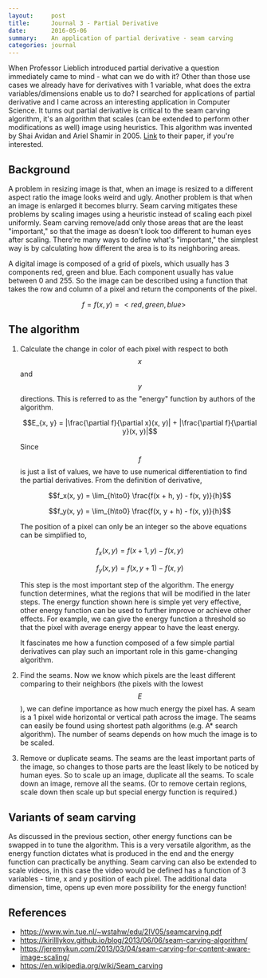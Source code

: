 ```yaml
---
layout:     post
title:      Journal 3 - Partial Derivative
date:       2016-05-06
summary:    An application of partial derivative - seam carving
categories: journal
---
```


When Professor Lieblich introduced partial derivative a question immediately came to mind - what can we do with it?
Other than those use cases we already have for derivatives with 1 variable, what does the extra variables/dimensions
enable us to do? I searched for applications of partial derivative and I came across an interesting application in
Computer Science. It turns out partial derivative is critical to the seam carving algorithm, it's an algorithm that
scales (can be extended to perform other modifications as well) image using heuristics. This algorithm was invented by
Shai Avidan and Ariel Shamir in 2005. [Link](https://www.win.tue.nl/~wstahw/edu/2IV05/seamcarving.pdf) to their paper,
if you're interested.

## Background
A problem in resizing image is that, when an image is resized to a different aspect ratio the image looks weird and ugly.
Another problem is that when an image is enlarged it becomes blurry. Seam carving mitigates these problems by scaling
images using a heuristic instead of scaling each pixel uniformly. Seam carving remove/add only those areas that
are the least "important," so that the image as doesn't look too different to human eyes after scaling. There're many ways
to define what's "important," the simplest way is by calculating how different the area is to its neighboring areas.

A digital image is composed of a grid of pixels, which usually has 3 components red, green and blue. Each component
usually has value between 0 and 255. So the image can be described using a function that takes the row and column of a
pixel and return the components of the pixel.

$$f = f(x, y) = <red, green, blue>$$

## The algorithm
1. Calculate the change in color of each pixel with respect to both $$x$$ and $$y$$ directions. This is referred to as
the "energy" function by authors of the algorithm.

    $$E_{x, y} = |\frac{\partial f}{\partial x}(x, y)| + |\frac{\partial f}{\partial y}(x, y)|$$

    Since $$f$$ is just a list of values, we have to use numerical differentiation to find the partial derivatives.
    From the definition of derivative,

    $$f_x(x, y) = \lim_{h\to0} \frac{f(x + h, y) - f(x, y)}{h}$$

    $$f_y(x, y) = \lim_{h\to0} \frac{f(x, y + h) - f(x, y)}{h}$$

    The position of a pixel can only be an integer so the above equations can be simplified to,

    $$f_x(x, y) = f(x + 1, y) - f(x, y)$$

    $$f_y(x, y) = f(x, y + 1) - f(x, y)$$

    This step is the most important step of the algorithm. The energy function determines, what the regions that will be
    modified in the later steps. The energy function shown here is simple yet very effective, other energy function
    can be used to further improve or achieve other effects. For example, we can give the energy function a threshold
    so that the pixel with average energy appear to have the least energy.

    It fascinates me how a function composed of a few simple partial derivatives can play such an important role in this
    game-changing algorithm.

2. Find the seams. Now we know which pixels are the least different comparing to their neighbors (the pixels with
the lowest $$E$$), we can define importance as how much energy the pixel has. A seam is a 1 pixel wide horizontal or
vertical path across the image. The seams can easily be found using shortest path algorithms (e.g. A* search algorithm).
The number of seams depends on how much the image is to be scaled.

3. Remove or duplicate seams. The seams are the least important parts of the image, so changes to those parts are the
least likely to be noticed by human eyes. So to scale up an image, duplicate all the seams. To scale down an image,
remove all the seams. (Or to remove certain regions, scale down then scale up but special energy function is required.)

## Variants of seam carving
As discussed in the previous section, other energy functions can be swapped in to tune the algorithm. This is a very
versatile algorithm, as the energy function dictates what is produced in the end and the energy function can practically
be anything. Seam carving can also be extended to scale videos, in this case the video would be defined has a function
of 3 variables - time, x and y position of each pixel. The additional data dimension, time, opens up even more possibility
for the energy function!

## References
- <https://www.win.tue.nl/~wstahw/edu/2IV05/seamcarving.pdf>
- <https://kirilllykov.github.io/blog/2013/06/06/seam-carving-algorithm/>
- <https://jeremykun.com/2013/03/04/seam-carving-for-content-aware-image-scaling/>
- <https://en.wikipedia.org/wiki/Seam_carving>